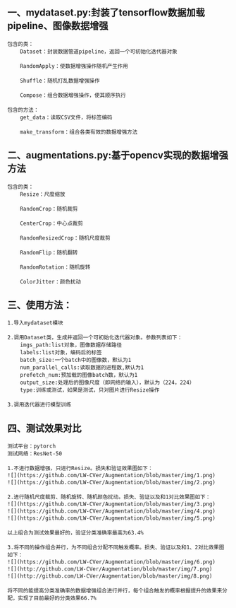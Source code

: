 一、mydataset.py:封装了tensorflow数据加载pipeline、图像数据增强
-----    
    包含的类：
        Dataset：封装数据管道pipeline，返回一个可初始化迭代器对象
        
        RandomApply：使数据增强操作随机产生作用
        
        Shuffle：随机打乱数据增强操作
        
        Compose：组合数据增强操作，使其顺序执行
    
    包含的方法：
        get_data：读取CSV文件，将标签编码
        
        make_transform：组合各类有效的数据增强方法
        
二、augmentations.py:基于opencv实现的数据增强方法
---    
    包含的类：
        Resize：尺度缩放
        
        RandomCrop：随机裁剪
        
        CenterCrop：中心点裁剪
        
        RandomResizedCrop：随机尺度裁剪
        
        RandomFlip：随机翻转
        
        RandomRotation：随机旋转
        
        ColorJitter：颜色扰动

三、使用方法：
---
    1.导入mydataset模块

    2.调用Dataset类，生成并返回一个可初始化迭代器对象。参数列表如下：
        imgs_path:list对象，图像数据存储路径
        labels:list对象，编码后的标签
        batch_size:一个batch中的图像数，默认为1
        num_parallel_calls:读取数据的进程数,默认为1
        prefetch_num:预加载的图像batch数，默认为1
        output_size:处理后的图像尺度（即网络的输入），默认为（224，224）
        type:训练或测试，如果是测试，只对图片进行Resize操作
        
    3.调用迭代器进行模型训练
    
四、测试效果对比
---
    测试平台：pytorch
    测试网络：ResNet-50
    
    1.不进行数据增强，只进行Resize。损失和验证效果图如下：
    ![](https://github.com/LW-CVer/Augmentation/blob/master/img/1.png)
    ![](https://github.com/LW-CVer/Augmentation/blob/master/img/2.png)
   
    2.进行随机尺度裁剪、随机旋转、随机颜色扰动。损失、验证以及和1对比效果图如下：
    ![](https://github.com/LW-CVer/Augmentation/blob/master/img/3.png)
    ![](https://github.com/LW-CVer/Augmentation/blob/master/img/4.png)
    ![](https://github.com/LW-CVer/Augmentation/blob/master/img/5.png)
    
    以上组合为测试效果最好的，验证分类准确率最高为63.4%

    3.将不同的操作组合并行，为不同组合分配不同触发概率。损失、验证以及和1、2对比效果图如下：
    ![](https://github.com/LW-CVer/Augmentation/blob/master/img/6.png)
    ![](http://github.com/LW-CVer/Augmentation/blob/master/img/7.png)
    ![](http://github.com/LW-CVer/Augmentation/blob/master/img/8.png)
    
    将不同的能提高分类准确率的数据增强组合进行并行，每个组合触发的概率根据提升的效果来分配，实现了目前最好的分类效果66.7%



